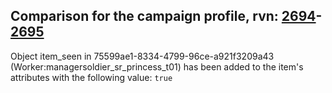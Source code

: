 ## Comparison for the campaign profile, rvn: [2694](https://github.com/PRO100KatYT/FortniteProfileRevisions/tree/main/profiles/campaign/2694%20campaign.json)-[2695](https://github.com/PRO100KatYT/FortniteProfileRevisions/tree/main/profiles/campaign/2695%20campaign.json)

Object item_seen in 75599ae1-8334-4799-96ce-a921f3209a43 (Worker:managersoldier_sr_princess_t01) has been added to the item's attributes with the following value: `true`
<br><br>
